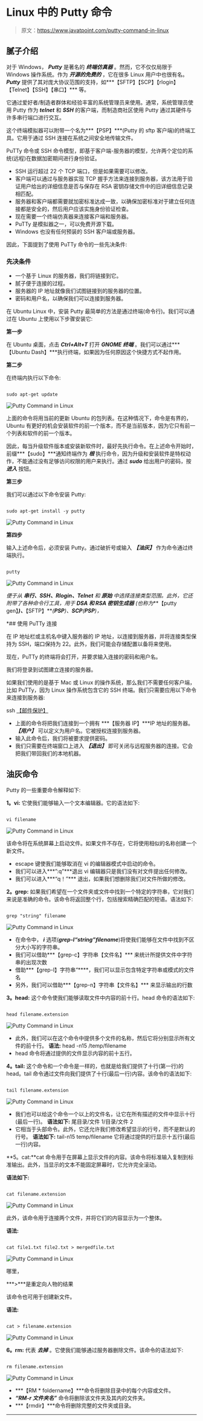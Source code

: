 # Linux 中的 Putty 命令

> 原文：<https://www.javatpoint.com/putty-command-in-linux>

## 腻子介绍

对于 Windows， ***Putty*** 是著名的 ***终端仿真器*** 。然而，它不仅仅局限于 Windows 操作系统。作为 ***开源的******免费的*** ，它在很多 Linux 用户中也很有名。 ***Putty*** 提供了其对庞大协议范围的支持，如***【SFTP】【SCP】【rlogin】【Telnet】【SSH】【串口】*** 等。

它通过爱好者/制造者群体和经验丰富的系统管理员来使用。通常，系统管理员使用 Putty 作为 ***telnet*** 和 ***SSH*** 的客户端，而制造商社区使用 Putty 通过其硬件与许多串行端口进行交互。

这个终端模拟器可以附带一个名为***【PSP】***(Putty 的 sftp 客户端)的终端工具。它用于通过 SSH 连接在系统之间安全地传输文件。

PuTTy 命令或 SSH 命令模型，即基于客户端-服务器的模型，允许两个定位的系统(远程)在数据加密期间进行身份验证。

*   SSH 运行超过 22 个 TCP 端口，但是如果需要可以修改。
*   客户端可以通过与服务器实现 TCP 握手方法来连接到服务器，该方法用于验证用户给出的详细信息是否与保存在 RSA 密钥存储文件中的旧详细信息记录相匹配。
*   服务器和客户端都需要就加密标准达成一致，以确保加密标准对于建立任何连接都是安全的，然后用户应该实施身份验证检查。
*   现在需要一个终端仿真器来连接客户端和服务器。
*   PuTTy 是模拟器之一，可以免费开源下载。
*   Windows 也没有任何预装的 SSH 客户端或服务器。

因此，下面提到了使用 PuTTy 命令的一些先决条件:

### 先决条件

*   一个基于 Linux 的服务器，我们将链接到它。
*   腻子便于连接的过程。
*   服务器的 IP 地址就像我们试图链接到的服务器的位置。
*   密码和用户名，以确保我们可以连接到服务器。

在 Ubuntu Linux 中，安装 Putty 最简单的方法是通过终端(命令行)。我们可以通过在 Ubuntu 上使用以下步骤安装它:

**第一步**

在 Ubuntu 桌面，点击 ***Ctrl+Alt+T*** 打开 ***GNOME 终端*** 。我们可以通过***【Ubuntu Dash】***执行终端，如果因为任何原因这个快捷方式不起作用。

**第二步**

在终端内执行以下命令:

```

sudo apt-get update

```

![Putty Command in Linux](img/66469d5bd2d64eb7b56914cc9bb18dd0.png)

上面的命令将用当前的更新 Ubuntu 的包列表。在这种情况下，命令是有界的，Ubuntu 有更好的机会安装软件的前一个版本，而不是当前版本，因为它只有前一个列表和软件的前一个版本。

因此，每当升级软件版本或安装新软件时，最好先执行命令。在上述命令开始时，前缀***【sudo】***通知终端作为 ***根*** 执行命令，因为升级和安装软件是特权动作，不能通过没有足够访问权限的用户来执行。通过 ***sudo*** 给出用户的密码，按 ***进入*** 按钮。

**第三步**

我们可以通过以下命令安装 Putty:

```

sudo apt-get install -y putty

```

![Putty Command in Linux](img/10e1c59a652bafe2ccbae451f1e602ad.png)

**第四步**

输入上述命令后，必须安装 Putty。通过破折号或输入 ***【油灰】*** 作为命令通过终端执行。

```

putty

```

![Putty Command in Linux](img/469608bebff49cd5ba7bfda9124c7ee8.png)

*便于从 ***串行、SSH、Rlogin、Telnet*** 和 ***原始*** 中选择连接类型范围。此外，它还附带了各种命令行工具，用于 ***DSA 和 RSA 密钥生成器*** (也称为***【putty gen】***)、***【SFTP】***(***PSP***)、***SCP***(***PSP***)，*

 *## 使用 PuTTy 连接

在 IP 地址栏或主机名中键入服务器的 IP 地址，以连接到服务器，并将连接类型保持为 SSH，端口保持为 22。此外，我们可能会存储配置以备将来使用。

现在，PuTTy 的终端将会打开，并要求输入连接的密码和用户名。

我们将登录到试图建立连接的服务器。

如果我们使用的是基于 Mac 或 Linux 的操作系统，那么我们不需要任何客户端，比如 PuTTy，因为 Linux 操作系统包含它的 SSH 终端。我们只需要应用以下命令来连接到服务器:

ssh [【邮件保护】](/cdn-cgi/l/email-protection)

*   上面的命令将把我们连接到一个拥有 ***【服务器 IP】***IP 地址的服务器。 ***【用户】*** 可以定义为用户名。它被授权连接到服务器。
*   输入此命令后，我们将被要求提供密码。
*   我们只需要在终端窗口上进入 ***【退出】*** 即可关闭与远程服务器的连接。它会把我们带回我们的本地机器。

## 油灰命令

Putty 的一些重要命令解释如下:

**1。vi:** 它使我们能够输入一个文本编辑器。它的语法如下:

```

vi filename

```

![Putty Command in Linux](img/e1da0df350cda09e81611dfcee0483d5.png)

该命令将在系统屏幕上启动文件。如果文件不存在，它将使用相似的名称创建一个新文件。

*   escape 键使我们能够取消在 vi 的编辑器模式中启动的命令。
*   我们可以进入***”:q”***退出 vi 编辑器只是我们没有对文件提出任何修改。
*   我们可以进入***“q！”*** 退出，如果我们想删除我们对文件所做的修改。

**2。grep:** 如果我们希望在一个文件夹或文件中找到一个特定的字符串，它对我们来说是准确的命令。该命令将返回整个行，包括搜索精确匹配的短语。语法如下:

```

grep "string" filename 

```

![Putty Command in Linux](img/194c43563c041031738a76ab453ed182.png)

*   在命令中， ***i*** 选项(***grep-I“string”filename***)将使我们能够在文件中找到不区分大小写的字符串。
*   我们可以借助***【grep-c】字符串【文件名】*** 来统计所提供文件中字符串的出现次数
*   借助***【grep-I】字符串“****，我们可以显示包含特定字符串或模式的文件名
*   另外，我们可以借助***【grep-n】字符串【文件名】*** 来显示输出的行数

**3。head:** 这个命令使我们能够读取文件中内容的前十行。head 命令的语法如下:

```

head filename.extension

```

![Putty Command in Linux](img/e286f90a95c6db6354597639bcf42d91.png)

*   此外，我们可以在这个命令中提供多个文件的名称，然后它将分别显示所有文件的前十行。
    **语法:** head -n15 /temp/filename
*   head 命令将通过提供的文件显示内容的前十五行。

**4。tail:** 这个命令和一个命令是一样的，也就是给我们提供了十行(第一行)的 head。tail 命令通过文件向我们提供了十行(最后一行)内容。该命令的语法如下:

```

tail filename.extension

```

![Putty Command in Linux](img/90623f4a5ce528dbcbc15c99e61db7c5.png)

*   我们也可以给这个命令一个以上的文件名，让它在所有描述的文件中显示十行(最后一行)。
    **语法如下:**
    尾目录/文件 1/目录/文件 2
*   它相当于头部命令。此外，它还允许我们修改希望显示的行号，而不是默认的行号。
    **语法如下:**
    tail-n15 temp/filename
    它将通过提供的行显示十五行(最后一行)内容。

**5。cat:**cat 命令用于在屏幕上显示文件的内容。该命令将标准输入复制到标准输出。此外，当显示的文本不能固定屏幕时，它允许完全滚动。

**语法如下:**

```

cat filename.extension

```

![Putty Command in Linux](img/99fcc5807ad86a22179277cbb6f4f0e3.png)

此外，该命令用于连接两个文件，并将它们的内容显示为一个整体。

**语法:**

```

cat file1.txt file2.txt > mergedfile.txt

```

![Putty Command in Linux](img/ecfeb5b0552536079022a8da820948ae.png)

哪里，

***>***是重定向人物的结果

该命令也可用于创建新文件。

**语法:**

```

cat > filename.extension

```

![Putty Command in Linux](img/ffa8da93a47fa05956a0b4f35d360eed.png)

**6。rm:** 代表 ***去掉*** 。它使我们能够通过服务器删除文件。该命令的语法如下:

```

rm filename.extension

```

![Putty Command in Linux](img/0955a967b0ef10a3fe056c560610565e.png)

*   ***【RM * foldername】***命令将删除目录中的每个内容或文件。
*   ***“RM-r 文件夹名”*** 命令将删除该文件夹及其内的文件夹。
*   ***【rmdir】***命令将删除完整的文件夹或目录。

* * **